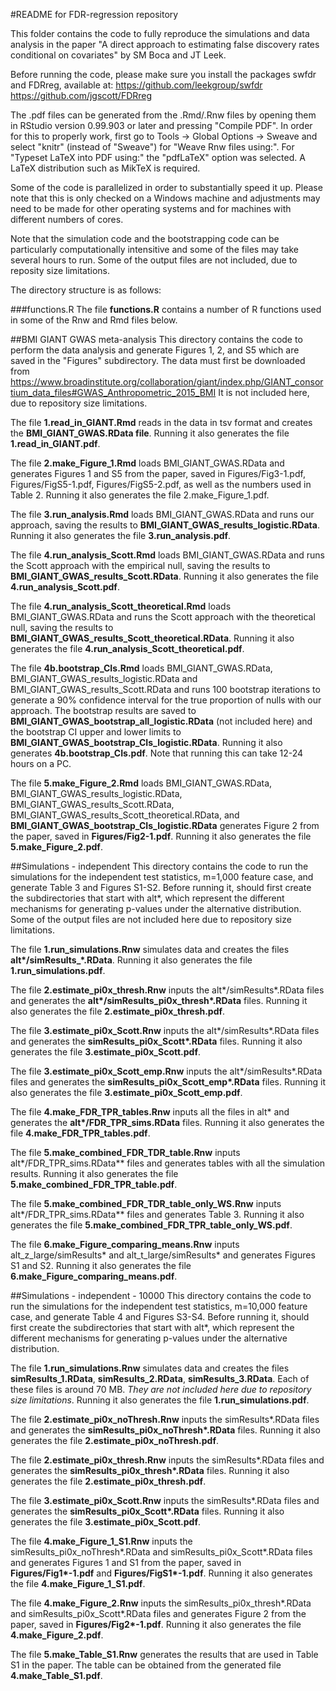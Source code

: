 #README for FDR-regression repository

This folder contains the code to fully reproduce the simulations and data analysis in the paper
"A direct approach to estimating false discovery rates conditional on covariates" by SM Boca and JT Leek.

Before running the code, please make sure you install the packages swfdr and FDRreg, available at:
https://github.com/leekgroup/swfdr    
https://github.com/jgscott/FDRreg

The .pdf files can be generated from the .Rmd/.Rnw files by opening them in RStudio version 0.99.903 or later and pressing "Compile PDF". In order for this to properly work, first go to Tools -> Global Options -> Sweave and select "knitr" (instead of "Sweave") for "Weave Rnw files using:". For "Typeset LaTeX into PDF using:" the "pdfLaTeX" option was selected. A LaTeX distribution such as MikTeX is required.

Some of the code is parallelized in order to substantially speed it up. Please note that this is only checked on a Windows machine and adjustments may need to be made for other operating systems and for machines with different numbers of cores.

Note that the simulation code and the bootstrapping code can be particularly computationally intensitive and some of the files may take several hours to run. 
Some of the output files are not included, due to reposity size limitations.

The directory structure is as follows:

###functions.R
The file **functions.R** contains a number of R functions used in some of the Rnw and Rmd files below.

##BMI GIANT GWAS meta-analysis
This directory contains the code to perform the data analysis and generate Figures 1, 2, and S5 which are saved in the "Figures" subdirectory.
The data must first be downloaded from https://www.broadinstitute.org/collaboration/giant/index.php/GIANT_consortium_data_files#GWAS_Anthropometric_2015_BMI
It is not included here, due to repository size limitations.

The file **1.read_in_GIANT.Rmd** reads in the data in tsv format and creates the **BMI_GIANT_GWAS.RData file**. Running it also generates the file **1.read_in_GIANT.pdf**.

The file **2.make_Figure_1.Rmd** loads BMI_GIANT_GWAS.RData and generates Figures 1 and S5 from the paper, saved in Figures/Fig3-1.pdf, Figures/FigS5-1.pdf, Figures/FigS5-2.pdf, as well as the numbers used in Table 2. Running it also generates the file 2.make_Figure_1.pdf.

The file **3.run_analysis.Rmd** loads BMI_GIANT_GWAS.RData and runs our approach, saving the results to **BMI_GIANT_GWAS_results_logistic.RData**. Running it also generates the file **3.run_analysis.pdf**.

The file **4.run_analysis_Scott.Rmd** loads BMI_GIANT_GWAS.RData and runs the Scott approach with the empirical null, saving the results to **BMI_GIANT_GWAS_results_Scott.RData**. Running it also generates the file **4.run_analysis_Scott.pdf**.

The file **4.run_analysis_Scott_theoretical.Rmd** loads BMI_GIANT_GWAS.RData and runs the Scott approach with the theoretical null, saving the results to **BMI_GIANT_GWAS_results_Scott_theoretical.RData**. Running it also generates the file **4.run_analysis_Scott_theoretical.pdf**.

The file **4b.bootstrap_CIs.Rmd** loads BMI_GIANT_GWAS.RData, BMI_GIANT_GWAS_results_logistic.RData and BMI_GIANT_GWAS_results_Scott.RData and runs 100 bootstrap iterations to generate a 90% confidence interval for the true proportion of nulls with our approach. The bootstrap results are saved to **BMI_GIANT_GWAS_bootstrap_all_logistic.RData** (not included here) and the bootstrap CI upper and lower limits to **BMI_GIANT_GWAS_bootstrap_CIs_logistic.RData**. Running it also generates **4b.bootstrap_CIs.pdf**. Note that running this can take 12-24 hours on a PC.

The file **5.make_Figure_2.Rmd** loads BMI_GIANT_GWAS.RData, BMI_GIANT_GWAS_results_logistic.RData, BMI_GIANT_GWAS_results_Scott.RData,  BMI_GIANT_GWAS_results_Scott_theoretical.RData, and **BMI_GIANT_GWAS_bootstrap_CIs_logistic.RData** generates Figure 2 from the paper, saved in **Figures/Fig2-1.pdf**. Running it also generates the file **5.make_Figure_2.pdf**.

##Simulations - independent
This directory contains the code to run the simulations for the independent test statistics, m=1,000 feature case, and generate Table 3 and Figures S1-S2. 
Before running it, should first create the subdirectories that start with alt*, which represent the different mechanisms for generating p-values under the alternative distribution.
Some of the output files are not included here due to repository size limitations.

The file **1.run_simulations.Rnw** simulates data and creates the files **alt\*/simResults_\*.RData**. Running it also generates the file **1.run_simulations.pdf**.

The file **2.estimate_pi0x_thresh.Rnw** inputs the alt\*/simResults\*.RData files and generates the **alt\*/simResults_pi0x_thresh\*.RData** files. Running it also generates the file **2.estimate_pi0x_thresh.pdf**.

The file **3.estimate_pi0x_Scott.Rnw** inputs the alt\*/simResults\*.RData files and generates the **simResults_pi0x_Scott\*.RData** files. Running it also generates the file **3.estimate_pi0x_Scott.pdf**.

The file **3.estimate_pi0x_Scott_emp.Rnw** inputs the alt\*/simResults\*.RData files and generates the **simResults_pi0x_Scott_emp\*.RData** files. Running it also generates the file **3.estimate_pi0x_Scott_emp.pdf**.

The file **4.make_FDR_TPR_tables.Rnw** inputs all the files in alt\* and generates the **alt\*/FDR_TPR_sims.RData** files. Running it also generates the file **4.make_FDR_TPR_tables.pdf**.

The file **5.make_combined_FDR_TDR_table.Rnw** inputs alt\*/FDR_TPR_sims.RData** files and generates tables with all the simulation results. Running it also generates the file **5.make_combined_FDR_TPR_table.pdf**.

The file **5.make_combined_FDR_TDR_table_only_WS.Rnw** inputs alt\*/FDR_TPR_sims.RData** files and generates Table 3. Running it also generates the file **5.make_combined_FDR_TPR_table_only_WS.pdf**.

The file **6.make_Figure_comparing_means.Rnw** inputs alt_z_large/simResults* and alt_t_large/simResults* and generates Figures S1 and S2. Running it also generates the file **6.make_Figure_comparing_means.pdf**.

##Simulations - independent - 10000
This directory contains the code to run the simulations for the independent test statistics, m=10,000 feature case, and generate Table 4 and Figures S3-S4. 
Before running it, should first create the subdirectories that start with alt*, which represent the different mechanisms for generating p-values under the alternative distribution.

The file **1.run_simulations.Rnw** simulates data and creates the files **simResults_1.RData**, **simResults_2.RData**, **simResults_3.RData**. Each of these files is around 70 MB. *They are not included here due to repository size limitations*. Running it also generates the file **1.run_simulations.pdf**.

The file **2.estimate_pi0x_noThresh.Rnw** inputs the simResults\*.RData files and generates the **simResults_pi0x_noThresh\*.RData** files. Running it also generates the file **2.estimate_pi0x_noThresh.pdf**.

The file **2.estimate_pi0x_thresh.Rnw** inputs the simResults\*.RData files and generates the **simResults_pi0x_thresh\*.RData** files. Running it also generates the file **2.estimate_pi0x_thresh.pdf**.

The file **3.estimate_pi0x_Scott.Rnw** inputs the simResults\*.RData files and generates the **simResults_pi0x_Scott\*.RData** files. Running it also generates the file **3.estimate_pi0x_Scott.pdf**.

The file **4.make_Figure_1_S1.Rnw** inputs the simResults_pi0x_noThresh\*.RData and simResults_pi0x_Scott\*.RData files and generates Figures 1 and S1 from the paper, saved in **Figures/Fig1\*-1.pdf** and **Figures/FigS1\*-1.pdf**. Running it also generates the file **4.make_Figure_1_S1.pdf**.

The file **4.make_Figure_2.Rnw** inputs the simResults_pi0x_thresh\*.RData and simResults_pi0x_Scott\*.RData files and generates Figure 2 from the paper, saved in **Figures/Fig2\*-1.pdf**. Running it also generates the file **4.make_Figure_2.pdf**.

The file **5.make_Table_S1.Rnw** generates the results that are used in Table S1 in the paper. The table can be obtained from the generated file **4.make_Table_S1.pdf**.
